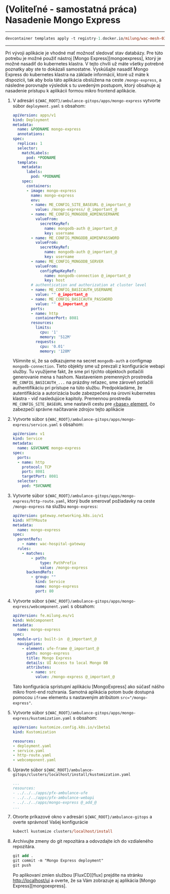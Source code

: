# (Voliteľné - samostatná práca) Nasadenie Mongo Express


---

```ps
devcontainer templates apply -t registry-1.docker.io/milung/wac-mesh-030
```

---

Pri vývoji aplikácie je vhodné mať možnosť sledovať stav databázy. Pre túto potrebu je možné použiť nástroj [Mongo Express][mongoexpress], ktorý je možné nasadiť do kubernetes klastra. V tejto chvíli už máte všetky potrebné poznatky aby ste to dokázali samostatne. Vyskúšajte nasadiť Mongo Express do kubernetes klastra na základe informácií, ktoré už máte k dispozícii, tak aby bola táto aplikácia obslúžena na ceste `/mongo-express`, a následne porovnajte výsledok s tu uvedeným postupom, ktorý obsahuje aj nasadenie prístupu k aplikácii formou mikro frontend aplikácie.

1. V adresári `${WAC_ROOT}/ambulance-gitops/apps/mongo-express` vytvorte súbor `deployment.yaml` s obsahom:

    ```yaml
    apiVersion: apps/v1
    kind: Deployment
    metadata:  
      name: &PODNAME mongo-express
      annotations: 
    spec:
      replicas: 1  
      selector:
        matchLabels:
          pod: *PODNAME
      template:
        metadata:
          labels: 
            pod: *PODNAME
        spec:
          containers:
          - image: mongo-express
            name: mongo-express
            env:
            - name: ME_CONFIG_SITE_BASEURL @_important_@
              value: /mongo-express/ @_important_@
            - name: ME_CONFIG_MONGODB_ADMINUSERNAME
              valueFrom:  
                secretKeyRef: 
                  name: mongodb-auth @_important_@
                  key: username
            - name: ME_CONFIG_MONGODB_ADMINPASSWORD
              valueFrom:  
                secretKeyRef: 
                  name: mongodb-auth @_important_@
                  key: username
            - name: ME_CONFIG_MONGODB_SERVER
              valueFrom:
                configMapKeyRef:
                  name: mongodb-connection @_important_@
                  key: host
            # authentication and authorization at cluster level
            - name: ME_CONFIG_BASICAUTH_USERNAME
              value: "" @_important_@
            - name: ME_CONFIG_BASICAUTH_PASSWORD
              value: "" @_important_@
            ports:
            - name: http
              containerPort: 8081
            resources:
              limits:
                cpu: '1'
                memory: '512M'
              requests:
                cpu: '0.01'
                memory: '128M'
    ```

    Všimnite si, že sa odkazujeme na secret `mongodb-auth` a configmap `mongodb-connection`. Tieto objekty sme už prevzali z konfigurácie webapi služby. Tu využijeme fakt, že sme pri týchto objektoch potlačili generovanie mena s hashom. Nastaveniem premenných prostredia `ME_CONFIG_BASICAUTH_...` na prázdny reťazec, sme zároveň potlačili authentifikáciu pri prístupe na túto službu. Predpokladáme, že autentifikácia a autorizácia bude zabezpečená na úrovni kubernetes klastra - viď nasledujúce kapitoly. Premennou prostredia `ME_CONFIG_SITE_BASEURL` sme nastavili cestu pre [&lt;base&gt; element](https://developer.mozilla.org/en-US/docs/Web/HTML/Element/base), čo zabezpečí správne načítavanie zdrojov tejto aplikácie

2. Vytvorte súbor `${WAC_ROOT}/ambulance-gitops/apps/mongo-express/service.yaml` s obsahom:

   ```yaml
   apiVersion: v1
   kind: Service
   metadata:
     name: &SVCNAME mongo-express
   spec:
     ports:
     - name: http
       protocol: TCP
       port: 8081
       targetPort: 8081
     selector:
       pod: *SVCNAME
   ```

3. Vytvorte súbor `${WAC_ROOT}/ambulance-gitops/apps/mongo-express/http-route.yaml`, ktorý bude smerovať požiadavky na ceste `/mongo-express` na službu `mongo-express`:

   ```yaml
   apiVersion: gateway.networking.k8s.io/v1
   kind: HTTPRoute
   metadata:
     name: mongo-express
   spec:
     parentRefs:
       - name: wac-hospital-gateway
     rules:
       - matches:
           - path:
               type: PathPrefix
               value: /mongo-express
         backendRefs:
           - group: ""
             kind: Service
             name: mongo-express
             port: 80
   ```

4. Vytvorte súbor `${WAC_ROOT}/ambulance-gitops/apps/mongo-express/webcomponent.yaml` s obsahom:

   ```yaml
   apiVersion: fe.milung.eu/v1
   kind: WebComponent
   metadata: 
     name: mongo-express
   spec:
     module-uri: built-in  @_important_@
     navigation:
       - element: ufe-frame @_important_@
         path: mongo-express
         title: Mongo Express
         details: UI Access to local Mongo DB
         attributes:
           - name: src
             value: /mongo-express @_important_@
   ```

   Táto konfigurácia sprístupní aplikáciu [MongoExpress] ako súčasť nášho mikro front-end rozhrania. Samotná aplikácia potom bude dostupná pomocou `iframe` elementu s nastaveným atribútom `src="/mongo-express"`.

5. Vytvorte súbor `${WAC_ROOT}/ambulance-gitops/apps/mongo-express/kustomization.yaml` s obsahom:

   ```yaml
   apiVersion: kustomize.config.k8s.io/v1beta1
   kind: Kustomization

   resources:
   - deployment.yaml
   - service.yaml
   - http-route.yaml
   - webcomponent.yaml
   ```

6. Upravte súbor `${WAC_ROOT}/ambulance-gitops/clusters/localhost/install/kustomization.yaml`

   ```yaml
   ...
   resources:
   - ../../../apps/pfx-ambulance-ufe
   - ../../../apps/pfx-ambulance-webapi
   - ../../../apps/mongo-express @_add_@
   ...
   ```

7. Otvorte príkazové okno v adresári `${WAC_ROOT}/ambulance-gitops` a overte správnosť Vašej konfigurácie

   ```ps
   kubectl kustomize clusters/localhost/install
   ```

8. Archivujte zmeny do git repozitára a odovzdajte ich do vzdialeného repozitára.

   ```ps
   git add .
   git commit -m "Mongo Express deployment"
   git push
   ```

   Po aplikovaní zmien službou [FluxCD][flux] prejdite na stránku [http://localhost/ui](http://localhost/ui) a overte, že sa Vám zobrazuje aj aplikácia [Mongo Express][mongoexpress].
